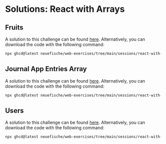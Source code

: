 # Solutions: React with Arrays

## Fruits

A solution to this challenge can be found [here](https://github.com/neuefische/web-exercises/tree/main/sessions/react-with-arrays/fruits_solution). Alternatively, you can download the code with the following command:

```bash
npx ghcd@latest neuefische/web-exercises/tree/main/sessions/react-with-arrays/fruits_solution
```

## Journal App Entries Array

A solution to this challenge can be found [here](https://github.com/neuefische/web-exercises/tree/main/sessions/react-with-arrays/journal-app-entries-array_solution). Alternatively, you can download the code with the following command:

```bash
npx ghcd@latest neuefische/web-exercises/tree/main/sessions/react-with-arrays/journal-app-entries-array_solution
```

## Users

A solution to this challenge can be found [here](https://github.com/neuefische/web-exercises/tree/main/sessions/react-with-arrays/users_solution). Alternatively, you can download the code with the following command:

```bash
npx ghcd@latest neuefische/web-exercises/tree/main/sessions/react-with-arrays/users_solution
```

